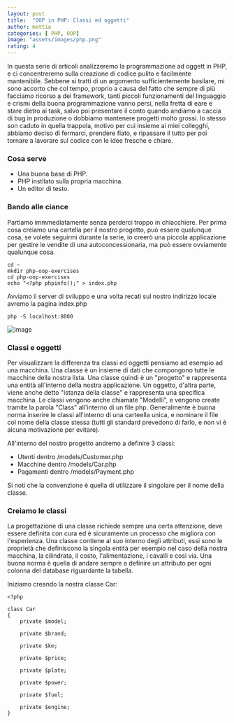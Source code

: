 ```yaml
---
layout: post
title:  "OOP in PHP: Classi ed oggetti"
author: mattia
categories: [ PHP, OOP]
image: "assets/images/php.png"
rating: 4
---
```


In questa serie di articoli analizzeremo la programmazione ad oggett in PHP, e ci concentreremo sulla creazione di codice pulito e facilmente mantenibile. Sebbene si tratti di un argomento sufficientemente basilare, mi sono accorto che col tempo, proprio a causa del fatto che sempre di più facciamo ricorso a dei framework, tanti piccoli funzionamenti del linguaggio
e crismi della buona programmazione vanno persi, nella fretta di eare e stare dietro ai task, salvo poi presentare il conto quando andiamo a caccia di bug in produzione o dobbiamo mantenere progetti molto grossi.
Io stesso son caduto in quella trappola, motivo per cui insieme ai miei collegghi, abbiamo deciso di fermarci, prendere fiato, e ripassare il tutto per poi tornare a lavorare sul codice con le idee fresche e chiare.


### Cosa serve

- Una buona base di PHP.
- PHP instllato sulla propria macchina.
- Un editor di testo.


### Bando alle ciance

Partiamo immmediatamente senza perderci troppo in chiacchiere. Per prima cosa creiamo una cartella per il nostro progetto, può essere qualunque cosa, se volete seguirmi durante la serie, io creerò una piccola applicazione per gestire le vendite di una autoconcessionaria, ma può essere ovviamente qualunque cosa.

```
cd ~
mkdir php-oop-exercises
cd php-oop-exercises
echo "<?php phpinfo();" > index.php
```

Avviamo il server di sviluppo e una volta recati sul nostro indirizzo locale avremo la pagina index.php

```
php -S localhost:8000
```
![image](https://user-images.githubusercontent.com/44556380/130334900-c777281f-69e5-4fe3-b4e1-c411ab5e2aca.png)


### Classi e oggetti

Per visualizzare la differenza tra classi ed oggetti pensiamo ad esempio ad una macchina. Una classe è un insieme di dati che compongono tutte le macchine della nostra lista. Una classe quindi è un "progetto" e rappresenta una entità all'interno della nostra applicazione. Un oggetto, d'altra parte, viene anche detto "istanza della classe" e rappresenta una specifica macchina.
Le classi vengono anche chiamate "Modelli", e vengono create tramite la parola "Class" all'interno di un file php. Generalmente è buona norma inserire le classi all'interno di una carteella unica, e nominare il file col nome della classe stessa (tutti gli standard prevedono di farlo, e non vi è alcuna motivazione per evitare).

All'interno del nostro progetto andremo a definire 3 classi:
- Utenti dentro /models/Customer.php
- Macchine dentro /models/Car.php
- Pagamenti dentro /models/Payment.php

Si noti che la convenzione è quella di utilizzare il singolare per il nome della classe.

### Creiamo le classi

La progettazione di una classe richiede sempre una certa attenzione, deve essere definita con cura ed è sicuramente un processo che migliora con l'esperienza. Una classe contiene al suo interno degli attributi, essi sono le proprietà che definiscono la singola entità per esempio nel caso della nostra macchina, la cilindrata, il costo, l'alimentazione, i cavalli e così via. Una buona norma è quella di andare sempre a definire un attributo per ogni colonna del database riguardante la tabella.

Iniziamo creando la nostra classe Car:

```
<?php

class Car
{
    private $model;

    private $brand;
    
    private $km;
    
    private $price;
    
    private $plate;
    
    private $power;
    
    private $fuel;
    
    private $engine;
}
```
